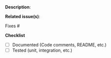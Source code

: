 **Description**:
<!--
One or two line summary of what this PR does and why it is needed, followed by a list
of changes in imperative, present tense for use in the commit message or changelog. Example:

This PR modifies ... in order to support ...
* Add config property
* Change column name
* Remove ...
-->

**Related issue(s)**:

Fixes #

**Checklist**

- [ ] Documented (Code comments, README, etc.)
- [ ] Tested (unit, integration, etc.)